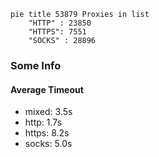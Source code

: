 
```mermaid
pie title 53879 Proxies in list
    "HTTP" : 23850
    "HTTPS": 7551
    "SOCKS" : 28896
```

### Some Info
#### Average Timeout

- mixed: 3.5s
- http: 1.7s
- https: 8.2s
- socks: 5.0s